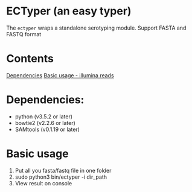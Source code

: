 # ECTyper (an easy typer)
The `ectyper` wraps a standalone serotyping module. Support FASTA and FASTQ format

# Contents
[Dependencies](#Dependencies)
[Basic usage - illumina reads](#basic-usage---illumina-reads)

# Dependencies:
* python (v3.5.2 or later)
* bowtie2 (v2.2.6 or later)
* SAMtools (v0.1.19 or later)


# Basic usage
1. Put all you fasta/fastq file in one folder
1. sudo python3 bin/ectyper -i dir_path
1. View result on console